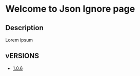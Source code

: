 # Welcome to Json Ignore page

## Description
Lorem ipsum

## vERSIONS
* [1.0.6](1.0.6/README.md)



